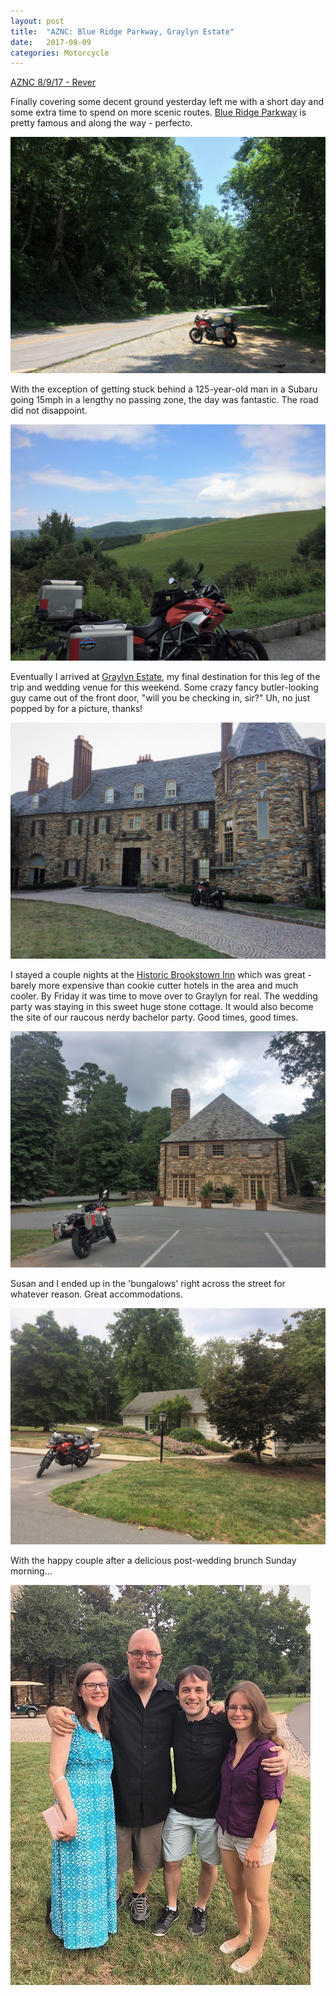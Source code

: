 ```yaml
---
layout: post
title:  "AZNC: Blue Ridge Parkway, Graylyn Estate"
date:   2017-08-09
categories: Motorcycle
---
```


[AZNC 8/9/17 - Rever](https://a.rever.co/embed/rides/610449)

Finally covering some decent ground yesterday left me with a short day and some extra time to spend on more scenic routes. [Blue Ridge Parkway](https://en.wikipedia.org/wiki/Blue_Ridge_Parkway) is pretty famous and along the way - perfecto.

![](/assets/img/2017-08-09-blue-ridge-parkway-graylyn-estate/IMG_4788.JPG)

With the exception of getting stuck behind a 125-year-old man in a Subaru going 15mph in a lengthy no passing zone, the day was fantastic. The road did not disappoint.

![](/assets/img/2017-08-09-blue-ridge-parkway-graylyn-estate/IMG_4793.JPG)

Eventually I arrived at [Graylyn Estate](http://www.graylyn.com/), my final destination for this leg of the trip and wedding venue for this weekend. Some crazy fancy butler-looking guy came out of the front door, "will you be checking in, sir?" Uh, no just popped by for a picture, thanks! 

![](/assets/img/2017-08-09-blue-ridge-parkway-graylyn-estate/IMG_4796.JPG)

I stayed a couple nights at the [Historic Brookstown Inn](http://www.brookstowninn.com/) which was great - barely more expensive than cookie cutter hotels in the area and much cooler. By Friday it was time to move over to Graylyn for real. The wedding party was staying in this sweet huge stone cottage. It would also become the site of our raucous nerdy bachelor party. Good times, good times.

![](/assets/img/2017-08-09-blue-ridge-parkway-graylyn-estate/IMG_4818.JPG)

Susan and I ended up in the 'bungalows' right across the street for whatever reason. Great accommodations.

![](/assets/img/2017-08-09-blue-ridge-parkway-graylyn-estate/IMG_4816.JPG)

With the happy couple after a delicious post-wedding brunch Sunday morning...

![](/assets/img/2017-08-09-blue-ridge-parkway-graylyn-estate/IMG_4850.JPG)
